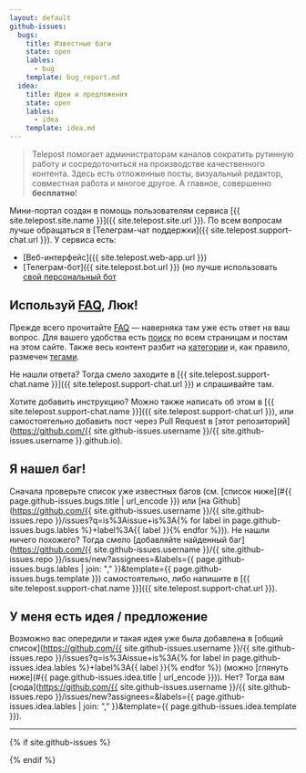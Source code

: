 ```yaml
---
layout: default
github-issues:
  bugs:
    title: Известные баги
    state: open
    lables:
      - bug
    template: bug_report.md
  idea:
    title: Идеи и предложения
    state: open
    lables:
      - idea
    template: idea.md
---
```


> Telepost помогает администраторам каналов сократить рутинную работу и сосредоточиться на производстве качественного контента. Здесь есть отложенные посты, визуальный редактор, совместная работа и многое другое. А главное, совершенно **бесплатно**!

Мини-портал создан в помощь пользователям сервиса [{{ site.telepost.site.name }}]({{ site.telepost.site.url }}). По всем вопросам лучше обращаться в [Телеграм-чат поддержки]({{ site.telepost.support-chat.url }}). У сервиса есть:
* [Веб-интерфейс]({{ site.telepost.web-app.url }})
* [Телеграм-бот]({{ site.telepost.bot.url }}) (но лучше использовать [свой персональный бот](_posts/2019-04-26-personal-bot-for-telepost.md)

## Используй [FAQ](faq/index.html), Люк!

Прежде всего прочитайте [FAQ](faq/index.html) — наверняка там уже есть ответ на ваш вопрос. Для вашего удобства есть [поиск](_pages/search.md) по всем страницам и постам на этом сайте. Также весь контент разбит на [категории](_pages/categories.md) и, как правило, размечен [тегами](_pages/tags.md).

Не нашли ответа? Тогда смело заходите в [{{ site.telepost.support-chat.name }}]({{ site.telepost.support-chat.url }}) и спрашивайте там. 

Хотите добавить инструкцию? Можно также написать об этом в [{{ site.telepost.support-chat.name }}]({{ site.telepost.support-chat.url }}), или самостоятельно добавить пост через Pull Request в [этот репозиторий](https://github.com/{{ site.github-issues.username }}/{{ site.github-issues.username }}.github.io).

## Я нашел баг!

Сначала проверьте список уже известных багов (см. [список ниже](#{{ page.github-issues.bugs.title | url_encode }}) или [на Github](https://github.com/{{ site.github-issues.username }}/{{ site.github-issues.repo }}/issues?q=is%3Aissue+is%3A{% for label in page.github-issues.bugs.lables %}+label%3A{{ label }}{% endfor %})). Не нашли ничего похожего? Тогда смело [добавляйте найденный баг](https://github.com/{{ site.github-issues.username }}/{{ site.github-issues.repo }}/issues/new?assignees=&labels={{ page.github-issues.bugs.lables | join: "," }}&template={{ page.github-issues.bugs.template }}) самостоятельно, либо напишите в [{{ site.telepost.support-chat.name }}]({{ site.telepost.support-chat.url }}).

## У меня есть идея / предложение

Возможно вас опередили и такая идея уже была добавлена в [общий список](https://github.com/{{ site.github-issues.username }}/{{ site.github-issues.repo }}/issues?q=is%3Aissue+is%3A{% for label in page.github-issues.idea.lables %}+label%3A{{ label }}{% endfor %}) (можно [глянуть ниже](#{{ page.github-issues.idea.title | url_encode }})). Нет? Тогда вам [сюда](https://github.com/{{ site.github-issues.username }}/{{ site.github-issues.repo }}/issues/new?assignees=&labels={{ page.github-issues.idea.lables | join: "," }}&template={{ page.github-issues.idea.template }}).

---

{% if site.github-issues %}
<script src="{{ site.baseurl }}/assets/jquery-3.5.1.min.js" type="text/javascript"></script>
<script src="{{ site.baseurl }}/assets/showdown-1.9.1.min.js" type="text/javascript"></script>
<script src="{{ site.baseurl }}/assets/github-issues.js" type="text/javascript"></script>

<div class="github-issues"></div>
<script>
  githubIssues(
    "{{ site.github-issues.username }}", 
    "{{ site.github-issues.repo }}", 
    "{{ page.github-issues.bugs.state }}", 
    {{ page.github-issues.bugs.lables | jsonify }},
    "{{ page.github-issues.bugs.title }}"
  );

  githubIssues(
    "{{ site.github-issues.username }}", 
    "{{ site.github-issues.repo }}", 
    "{{ page.github-issues.idea.state }}", 
    {{ page.github-issues.idea.lables | jsonify }},
    "{{ page.github-issues.idea.title }}"
  );
</script>
{% endif %}